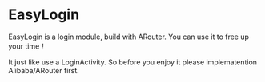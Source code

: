 # EasyLogin

EasyLogin is a login module, build with ARouter. You can use it to free up your time！



It just like use a LoginActivity. So before you enjoy it please implematention Alibaba/ARouter first. 

